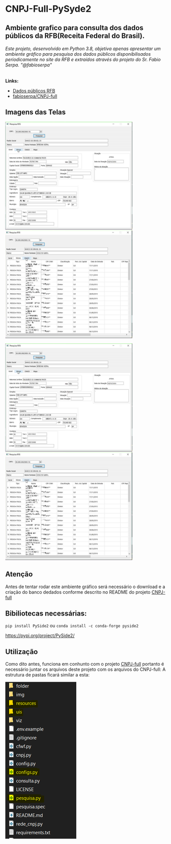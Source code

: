 # CNPJ-Full-PySyde2
## Ambiente grafico para consulta dos dados públicos da RFB(Receita Federal do Brasil).
###### Este projeto, desenvolvido em Python 3.8, objetiva apenas apresentar um ambiente gráfico para pesquisa dos dados públicos disponibilisados periodicamente no site da RFB e extraídos através do projeto do Sr. Fabio Serpa. "@fabioserpa"
 

**Links:**
* [Dados públicos RFB](http://receita.economia.gov.br/orientacao/tributaria/cadastros/cadastro-nacional-de-pessoas-juridicas-cnpj/dados-publicos-cnpj)
* [fabioserpa/CNPJ-full](https://github.com/fabioserpa/CNPJ-full)

## Imagens das Telas

<p float="left">
  <img src="imagens/imagem1.png" width="400" />
  &#32;
  <img src="imagens/imagem2.png" width="400" /> 
</p>

&#32;

<p float="left">
  <img src="imagens/imagem1.png" width="400" />
  &#32;
  <img src="imagens/imagem2.png" width="400" /> 
</p>

## **Atenção**
Antes de tentar rodar este ambiente gráfico será necessário o download e a criação do banco dedados conforme descrito no README do projeto [CNPJ-full](https://github.com/fabioserpa/CNPJ-full)

## Bibiliotecas necessárias:
`pip install PySide2`
ou 
`conda install -c conda-forge pyside2`

https://pypi.org/project/PySide2/

## Utilização
Como dito antes, funciona em conhunto com o projeto [CNPJ-full](https://github.com/fabioserpa/CNPJ-full) portanto é necessário juntar os arquivos deste projeto com os arquivos do CNPJ-full: A estrutura de pastas ficará similar a esta:
<p align="left">
  <img src="imagens/imagem9.png">
</p>


##

